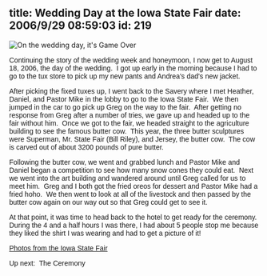 title: Wedding Day at the Iowa State Fair
date: 2006/9/29 08:59:03
id: 219
---
![On the wedding day, it's Game Over](/journal_images/mini-DSC01094-journal.jpg)

<font face="Arial">Continuing the story of the wedding week and honeymoon, I now get to August 18, 2006, the day of the wedding.  I got up early in the morning because I had to go to the tux store to pick up my new pants and Andrea's dad's new jacket. </font>

<font face="Arial">After picking the fixed tuxes up, I went back to the Savery where I met Heather, Daniel, and Pastor Mike in the lobby to go to the Iowa State Fair.  We then jumped in the car to go pick up Greg on the way to the fair.  After getting no response from Greg after a number of tries, we gave up and headed up to the fair without him.  Once we got to the fair, we headed straight to the agriculture building to see the famous butter cow.  This year, the three butter sculptures were Superman, Mr. State Fair (Bill Riley), and Jersey, the butter cow.  The cow is carved out of about 3200 pounds of pure butter. </font>

<font face="Arial">Following the butter cow, we went and grabbed lunch and Pastor Mike and Daniel began a competition to see how many snow cones they could eat.  Next we went into the art building and wandered around until Greg called for us to meet him.  Greg and I both got the fried oreos for dessert and Pastor Mike had a fried hoho.  We then went to look at all of the livestock and then passed by the butter cow again on our way out so that Greg could get to see it. </font>

<font face="Arial">At that point, it was time to head back to the hotel to get ready for the ceremony.  During the 4 and a half hours I was there, I had about 5 people stop me because they liked the shirt I was wearing and had to get a picture of it!</font>

<font face="Arial">[Photos from the Iowa State Fair](PhotoAlbum.aspx?ID=WEDDING-STATEFAIR)</font>

<font face="Arial">Up next:  The Ceremony</font>